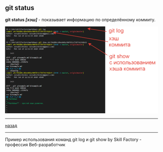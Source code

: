 ## git status

**git status *[хэш]*** - показывает информацию по определённому коммиту.

![git-status](./assets/php-5-4-6.png)
___
[назад](./readme.md)
___
Пример использования команд git log и git show by Skill Factory - профессия Веб-разработчик